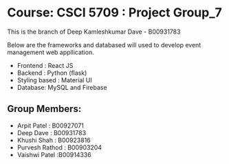 # Course: CSCI 5709 : Project Group_7
This is the branch of Deep Kamleshkumar Dave - B00931783

Below are the frameworks and databased will used to develop event management web appllication.

- Frontend : React JS
- Backend : Python (flask)
- Styling based : Material UI
- Database: MySQL and Firebase



## Group Members:
- Arpit Patel : B00927071
- Deep Dave : B00931783
- Khushi Shah : B00923816
- Purvesh Rathod : B00903204
- Vaishwi Patel :B00914336




